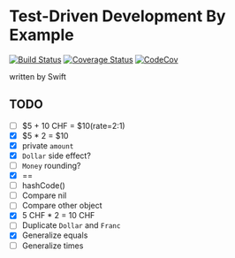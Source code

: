 # Test-Driven Development By Example

[![Build Status](https://travis-ci.org/ykws/test-driven-development-by-example-swift.svg?branch=master)](https://travis-ci.org/ykws/test-driven-development-by-example-swift)
[![Coverage Status](https://coveralls.io/repos/github/ykws/test-driven-development-by-example-swift/badge.svg?branch=master)](https://coveralls.io/github/ykws/test-driven-development-by-example-swift?branch=master)
[![CodeCov](https://codecov.io/gh/ykws/test-driven-development-by-example-swift/branch/master/graph/badge.svg)](https://codecov.io/gh/ykws/test-driven-development-by-example-swift)

written by Swift

## TODO

- [ ] $5 + 10 CHF = $10(rate=2:1)
- [x] $5 * 2 = $10
- [x] private `amount`
- [x] `Dollar` side effect?
- [ ] `Money` rounding?
- [x] ==
- [ ] hashCode()
- [ ] Compare nil
- [ ] Compare other object
- [x] 5 CHF * 2 = 10 CHF
- [ ] Duplicate `Dollar` and `Franc`
- [x] Generalize equals
- [ ] Generalize times
